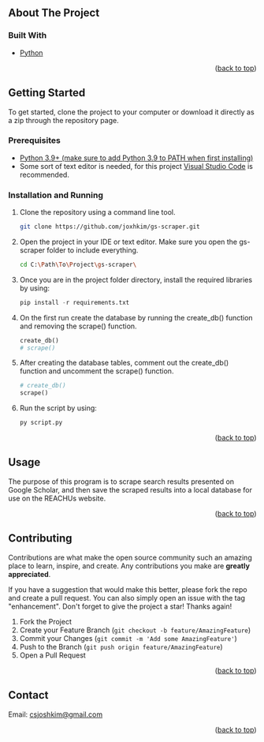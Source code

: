 <div id="top"></div>


<!-- PROJECT SHIELDS -->
<!--
*** I'm using markdown "reference style" links for readability.
*** Reference links are enclosed in brackets [ ] instead of parentheses ( ).
*** See the bottom of this document for the declaration of the reference variables
*** for contributors-url, forks-url, etc. This is an optional, concise syntax you may use.
*** https://www.markdownguide.org/basic-syntax/#reference-style-links
-->

<!-- ABOUT THE PROJECT -->
## About The Project
### Built With

* [Python](https://www.python.org/)


<p align="right">(<a href="#top">back to top</a>)</p>



<!-- GETTING STARTED -->
## Getting Started

To get started, clone the project to your computer or download it directly as a zip through the repository page.

### Prerequisites

* [Python 3.9+ (make sure to add Python 3.9 to PATH when first installing)](https://www.python.org/downloads/)
* Some sort of text editor is needed, for this project [Visual Studio Code](https://code.visualstudio.com/) is recommended.

### Installation and Running

1. Clone the repository using a command line tool.
    ```sh
    git clone https://github.com/joxhkim/gs-scraper.git
    ```
2. Open the project in your IDE or text editor. Make sure you open the gs-scraper folder to include everything.
    ```sh
    cd C:\Path\To\Project\gs-scraper\
    ```
3. Once you are in the project folder directory, install the required libraries by using:
    ```py
    pip install -r requirements.txt
    ```

5. On the first run create the database by running the create_db() function and removing the scrape() function.
    ```py
    create_db()
    # scrape()
    ```
  
6. After creating the database tables, comment out the create_db() function and uncomment the scrape() function. 
    ```py
    # create_db()
    scrape()
    ```

7. Run the script by using:
    ```py
    py script.py
    ```

<p align="right">(<a href="#top">back to top</a>)</p>


<!-- USAGE EXAMPLES -->
## Usage

The purpose of this program is to scrape search results presented on Google Scholar, and then save the scraped results into a local database for use on the REACHUs website. 


<p align="right">(<a href="#top">back to top</a>)</p>

<!-- CONTRIBUTING -->
## Contributing

Contributions are what make the open source community such an amazing place to learn, inspire, and create. Any contributions you make are **greatly appreciated**.

If you have a suggestion that would make this better, please fork the repo and create a pull request. You can also simply open an issue with the tag "enhancement".
Don't forget to give the project a star! Thanks again!

1. Fork the Project 
2. Create your Feature Branch (`git checkout -b feature/AmazingFeature`)
3. Commit your Changes (`git commit -m 'Add some AmazingFeature'`)
4. Push to the Branch (`git push origin feature/AmazingFeature`)
5. Open a Pull Request

<p align="right">(<a href="#top">back to top</a>)</p>

<!-- CONTACT -->
## Contact

Email: csjoshkim@gmail.com

<p align="right">(<a href="#top">back to top</a>)</p>



